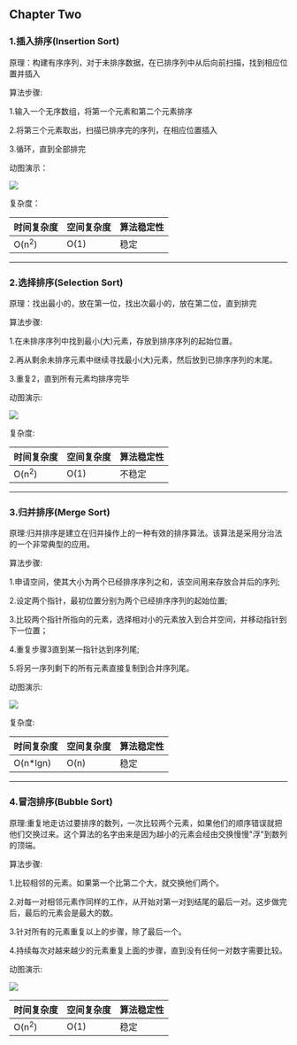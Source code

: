 ## Chapter Two

### 1.插入排序(Insertion Sort)

原理：构建有序序列，对于未排序数据，在已排序列中从后向前扫描，找到相应位置并插入

算法步骤:

1.输入一个无序数组，将第一个元素和第二个元素排序

2.将第三个元素取出，扫描已排序完的序列，在相应位置插入

3.循环，直到全部排完

动图演示：

![](https://www.runoob.com/wp-content/uploads/2019/03/insertionSort.gif)

复杂度：

|时间复杂度|空间复杂度|算法稳定性|
|---|---|---|
|O(n<sup>2</sup>)|O(1)|稳定|

---

### 2.选择排序(Selection Sort)

原理：找出最小的，放在第一位，找出次最小的，放在第二位，直到排完

算法步骤:

1.在未排序序列中找到最小(大)元素，存放到排序序列的起始位置。

2.再从剩余未排序元素中继续寻找最小(大)元素，然后放到已排序序列的末尾。

3.重复2，直到所有元素均排序完毕

动图演示:

![](https://www.runoob.com/wp-content/uploads/2019/03/selectionSort.gif)

复杂度:

|时间复杂度|空间复杂度|算法稳定性|
|---|---|---|
|O(n<sup>2</sup>)|O(1)|不稳定|

---

### 3.归并排序(Merge Sort)

原理:归并排序是建立在归并操作上的一种有效的排序算法。该算法是采用分治法的一个非常典型的应用。

算法步骤:

1.申请空间，使其大小为两个已经排序序列之和，该空间用来存放合并后的序列;

2.设定两个指针，最初位置分别为两个已经排序序列的起始位置;

3.比较两个指针所指向的元素，选择相对小的元素放入到合并空间，并移动指针到下一位置；

4.重复步骤3直到某一指针达到序列尾;

5.将另一序列剩下的所有元素直接复制到合并序列尾。

动图演示:

![](https://www.runoob.com/wp-content/uploads/2019/03/mergeSort.gif)

复杂度:

|时间复杂度|空间复杂度|算法稳定性|
|---|---|---|
|O(n*lgn)|O(n)|稳定|

---

### 4.冒泡排序(Bubble Sort)

原理:重复地走访过要排序的数列，一次比较两个元素，如果他们的顺序错误就把他们交换过来。这个算法的名字由来是因为越小的元素会经由交换慢慢"浮"到数列的顶端。

算法步骤:

1.比较相邻的元素。如果第一个比第二个大，就交换他们两个。

2.对每一对相邻元素作同样的工作，从开始对第一对到结尾的最后一对。这步做完后，最后的元素会是最大的数。

3.针对所有的元素重复以上的步骤，除了最后一个。

4.持续每次对越来越少的元素重复上面的步骤，直到没有任何一对数字需要比较。

动图演示:

![](https://www.runoob.com/wp-content/uploads/2019/03/bubbleSort.gif)

|时间复杂度|空间复杂度|算法稳定性|
|---|---|---|
|O(n<sup>2</sup>)|O(1)|稳定|


